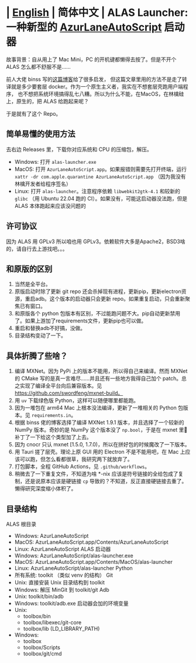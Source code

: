 **| [English](README_en.md) | 简体中文 |**
ALAS Launcher: 一种新型的 [AzurLaneAutoScript](https://github.com/LmeSzinc/AzurLaneAutoScript) 启动器
===
故事背景：自从用上了 Mac Mini，PC 的开机键都懒得去按了。但是不开个 ALAS 怎么都不舒服不是……

前人大佬 binss 写的[这篇博客](https://www.binss.me/blog/run-azurlaneautoscript-on-arm64/)给了很多启发，
但这篇文章里用的方法不是走了转译就是多少要套层 docker。作为一个原生主义者，我实在不想套层壳跑用户端程序，
也不想把系统环境搞得乱七八糟。所以为什么不能，在MacOS，在林檎硅上，原生的，把 ALAS 给跑起来呢？

于是就有了这个 Repo。

简单易懂的使用方法
---
去右边 Releases 里，下载你对应系统和 CPU 的压缩包，解压。
- Windows: 打开 `alas-launcher.exe`
- MacOS: 打开 `AzurLaneAutoScript.app`。如果报错则需要先打开终端，运行 `xattr -dr com.apple.quarantine AzurLaneAutoScript.app` （因为我没有林檎开发者给程序签名）
- Linux: 打开 `alas-launcher`。注意程序依赖 `libwebkit2gtk-4.1` 和较新的 `glibc` （用 Ubuntu 22.04 跑的 CI）。如果没有，可能这启动器没法跑，但是 ALAS 本体跑起来应该没问题的

许可协议
---
因为 ALAS 用 GPLv3 所以咱也用 GPLv3。依赖软件大多是Apache2，BSD3啥的，请自行去上游找吧。。。

和原版的区别
---
1. 当然是全平台。
2. 原版启动时除了更新 git repo 还会杀掉现有进程，更新pip，更新electron资源，重启adb。这个版本的启动器只会更新 repo。如果重复启动，只会重新聚焦已有窗口。
3. 和原版各个 python 包版本有区别，不过能跑问题不大。pip自动更新禁用了。如果上游加了requirements文件，更新pip也可以做。
4. 重启和替换adb不好搞，没做。
5. 目录结构变动了一下。

具体折腾了些啥？
---
1. 编译 MXNet。因为 PyPi 上的版本不能用，所以得自己来编译。然而 MXNet 的 CMake 写的是真一言难尽……并且还有一些地方我得自己加个 patch。总之实现了编译全平台向后兼容版本。见 https://github.com/swordfeng/mxnet-build。
2. 用 `uv` 下载绿色版 Python，这样可以随便哪里都能跑。
3. 因为一堆包在 arm64 Mac 上根本没法编译，更新了一堆相关的 Python 包版本。见 `requirements.in`。
4. 根据 binss 佬的博客选择了编译 MXNet 1.9.1 版本，并且选择了一个较新的 NumPy 版本。奇妙的是 NumPy 这个版本没了 `np.bool`，于是在 mxnet 里🐒补丁了一下给这个类型加了上去。
5. 因为 cnocr 只认 mxnet \[1.5.0, 1.7.0\)，所以在拼好包的时候魔改了一下版本。
6. 用 Tauri 搓了层壳。理论上原 GUI 用的 Electron 不是不能用吧，在 Mac 上应该可以跑，但怎么看都很草，我研究两下就放弃了。
7. 打包脚本，全程 GitHub Actions，见 `.github/workflows`。
8. 稍微去了一下重复文件，不知道为啥 *-nix 应该是符号链接的全给包成了复制，还是说原本应该是硬链接 `cp` 导致的？不知道，反正直接硬链接去重了。懒得研究深度缩小体积了。

目录结构
---
ALAS 根目录
* Windows: AzurLaneAutoScript
* MacOS: AzurLaneAutoScript.app/Contents/AzurLaneAutoScript
* Linux: AzurLaneAutoScript
ALAS 启动器
* Windows: AzurLaneAutoScript/alas-launcher.exe
* MacOS: AzurLaneAutoScript.app/Contents/MacOS/alas-launcher
* Linux: AzurLaneAutoScript/alas-launcher
Python
* 所有系统: toolkit （类似 venv 的结构）
Git
* Unix: 直接安装 Unix 目录结构到 toolkit
* Windows: 解压 MinGit 到 toolkit/git
Adb
* Unix: toolkit/bin/adb
* Windows: toolkit/adb.exe
启动器会加的环境变量
* Unix:
  - toolbox/bin
  - toolbox/libexec/git-core
  - toolbox/lib (LD_LIBRARY_PATH)
* Windows:
  - toolbox
  - toolbox/Scripts
  - toolbox/git/cmd